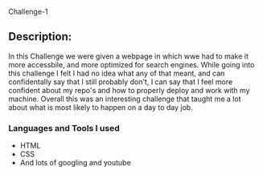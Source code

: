 Challenge-1
## Description:
In this Challenge we were given a webpage in which wwe had to make it more accessbile,
and more optimized for search engines. While going into this challenge I felt I had no 
idea what any of that meant, and can confidentally say that I still probably don't, I 
can say that I feel more confident about my repo's and how to properly deploy and work 
with my machine. Overall this was an interesting challenge that taught me a lot about what
is most likely to happen on a day to day job. 

### Languages and Tools I used
- HTML
- CSS 
- And lots of googling and youtube

